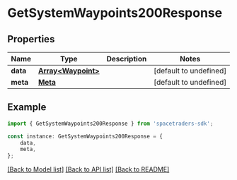 # GetSystemWaypoints200Response



## Properties

Name | Type | Description | Notes
------------ | ------------- | ------------- | -------------
**data** | [**Array&lt;Waypoint&gt;**](Waypoint.md) |  | [default to undefined]
**meta** | [**Meta**](Meta.md) |  | [default to undefined]

## Example

```typescript
import { GetSystemWaypoints200Response } from 'spacetraders-sdk';

const instance: GetSystemWaypoints200Response = {
    data,
    meta,
};
```

[[Back to Model list]](../README.md#documentation-for-models) [[Back to API list]](../README.md#documentation-for-api-endpoints) [[Back to README]](../README.md)
